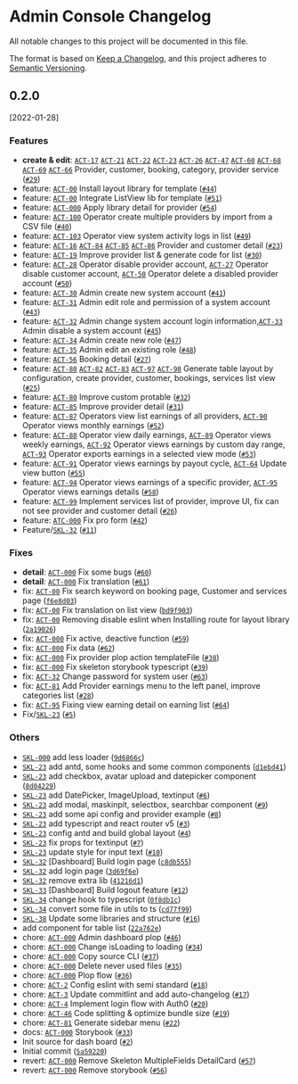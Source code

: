 # Admin Console Changelog

All notable changes to this project will be documented in this file.

The format is based on [Keep a Changelog](https://keepachangelog.com/en/1.0.0/),
and this project adheres to [Semantic Versioning](https://semver.org/spec/v2.0.0.html).

## 0.2.0
[2022-01-28]

### Features

- **create & edit**: [`ACT-17`](https://c2cdoc.atlassian.net/browse/ACT-17) [`ACT-21`](https://c2cdoc.atlassian.net/browse/ACT-21) [`ACT-22`](https://c2cdoc.atlassian.net/browse/ACT-22) [`ACT-23`](https://c2cdoc.atlassian.net/browse/ACT-23) [`ACT-26`](https://c2cdoc.atlassian.net/browse/ACT-26) [`ACT-47`](https://c2cdoc.atlassian.net/browse/ACT-47) [`ACT-60`](https://c2cdoc.atlassian.net/browse/ACT-60) [`ACT-68`](https://c2cdoc.atlassian.net/browse/ACT-68) [`ACT-69`](https://c2cdoc.atlassian.net/browse/ACT-69) [`ACT-66`](https://c2cdoc.atlassian.net/browse/ACT-66) Provider, customer, booking, category, provider service ([`#29`](https://bitbucket.org/hidesignsJP/admin-console-template/pull-requests/29))
- feature: [`ACT-00`](https://c2cdoc.atlassian.net/browse/ACT-00) Install layout library for template ([`#44`](https://bitbucket.org/hidesignsJP/admin-console-template/pull-requests/44))
- feature: [`ACT-00`](https://c2cdoc.atlassian.net/browse/ACT-00) Integrate ListView lib for template ([`#51`](https://bitbucket.org/hidesignsJP/admin-console-template/pull-requests/51))
- feature: [`ACT-000`](https://c2cdoc.atlassian.net/browse/ACT-000) Apply library detail for provider ([`#54`](https://bitbucket.org/hidesignsJP/admin-console-template/pull-requests/54))
- feature: [`ACT-100`](https://c2cdoc.atlassian.net/browse/ACT-100) Operator create multiple providers by import from a CSV file ([`#40`](https://bitbucket.org/hidesignsJP/admin-console-template/pull-requests/40))
- feature: [`ACT-103`](https://c2cdoc.atlassian.net/browse/ACT-103) Operator view system activity logs in list ([`#49`](https://bitbucket.org/hidesignsJP/admin-console-template/pull-requests/49))
- feature: [`ACT-16`](https://c2cdoc.atlassian.net/browse/ACT-16) [`ACT-84`](https://c2cdoc.atlassian.net/browse/ACT-84) [`ACT-85`](https://c2cdoc.atlassian.net/browse/ACT-85) [`ACT-86`](https://c2cdoc.atlassian.net/browse/ACT-86) Provider and customer detail ([`#23`](https://bitbucket.org/hidesignsJP/admin-console-template/pull-requests/23))
- feature: [`ACT-19`](https://c2cdoc.atlassian.net/browse/ACT-19) Improve provider list & generate code for list ([`#30`](https://bitbucket.org/hidesignsJP/admin-console-template/pull-requests/30))
- feature: [`ACT-28`](https://c2cdoc.atlassian.net/browse/ACT-28) Operator disable provider account, [`ACT-27`](https://c2cdoc.atlassian.net/browse/ACT-27) Operator disable customer account, [`ACT-50`](https://c2cdoc.atlassian.net/browse/ACT-50) Operator delete a disabled provider account ([`#50`](https://bitbucket.org/hidesignsJP/admin-console-template/pull-requests/50))
- feature: [`ACT-30`](https://c2cdoc.atlassian.net/browse/ACT-30) Admin create new system account ([`#41`](https://bitbucket.org/hidesignsJP/admin-console-template/pull-requests/41))
- feature: [`ACT-31`](https://c2cdoc.atlassian.net/browse/ACT-31) Admin edit role and permission of a system account ([`#43`](https://bitbucket.org/hidesignsJP/admin-console-template/pull-requests/43))
- feature: [`ACT-32`](https://c2cdoc.atlassian.net/browse/ACT-32) Admin change system account login information,[`ACT-33`](https://c2cdoc.atlassian.net/browse/ACT-33) Admin disable a system account ([`#45`](https://bitbucket.org/hidesignsJP/admin-console-template/pull-requests/45))
- feature: [`ACT-34`](https://c2cdoc.atlassian.net/browse/ACT-34) Admin create new role ([`#47`](https://bitbucket.org/hidesignsJP/admin-console-template/pull-requests/47))
- feature: [`ACT-35`](https://c2cdoc.atlassian.net/browse/ACT-35) Admin edit an existing role ([`#48`](https://bitbucket.org/hidesignsJP/admin-console-template/pull-requests/48))
- feature: [`ACT-56`](https://c2cdoc.atlassian.net/browse/ACT-56) Booking detail ([`#27`](https://bitbucket.org/hidesignsJP/admin-console-template/pull-requests/27))
- feature: [`ACT-80`](https://c2cdoc.atlassian.net/browse/ACT-80) [`ACT-82`](https://c2cdoc.atlassian.net/browse/ACT-82) [`ACT-83`](https://c2cdoc.atlassian.net/browse/ACT-83) [`ACT-97`](https://c2cdoc.atlassian.net/browse/ACT-97) [`ACT-98`](https://c2cdoc.atlassian.net/browse/ACT-98) Generate table layout by configuration, create provider, customer, bookings, services list view ([`#25`](https://bitbucket.org/hidesignsJP/admin-console-template/pull-requests/25))
- feature: [`ACT-80`](https://c2cdoc.atlassian.net/browse/ACT-80) Improve custom protable ([`#32`](https://bitbucket.org/hidesignsJP/admin-console-template/pull-requests/32))
- feature: [`ACT-85`](https://c2cdoc.atlassian.net/browse/ACT-85) Improve provider detail ([`#31`](https://bitbucket.org/hidesignsJP/admin-console-template/pull-requests/31))
- feature: [`ACT-87`](https://c2cdoc.atlassian.net/browse/ACT-87) Operators view list earnings of all providers, [`ACT-90`](https://c2cdoc.atlassian.net/browse/ACT-90) Operator views monthly earnings ([`#52`](https://bitbucket.org/hidesignsJP/admin-console-template/pull-requests/52))
- feature: [`ACT-88`](https://c2cdoc.atlassian.net/browse/ACT-88) Operator view daily earnings, [`ACT-89`](https://c2cdoc.atlassian.net/browse/ACT-89) Operator views weekly earnings, [`ACT-92`](https://c2cdoc.atlassian.net/browse/ACT-92) Operator views earnings by custom day range, [`ACT-93`](https://c2cdoc.atlassian.net/browse/ACT-93) Operator exports earnings in a selected view mode ([`#53`](https://bitbucket.org/hidesignsJP/admin-console-template/pull-requests/53))
- feature: [`ACT-91`](https://c2cdoc.atlassian.net/browse/ACT-91) Operator views earnings by payout cycle, [`ACT-64`](https://c2cdoc.atlassian.net/browse/ACT-64) Update view button ([`#55`](https://bitbucket.org/hidesignsJP/admin-console-template/pull-requests/55))
- feature: [`ACT-94`](https://c2cdoc.atlassian.net/browse/ACT-94) Operator views earnings of a specific provider, [`ACT-95`](https://c2cdoc.atlassian.net/browse/ACT-95)  Operator views earnings details ([`#58`](https://bitbucket.org/hidesignsJP/admin-console-template/pull-requests/58))
- feature: [`ACT-99`](https://c2cdoc.atlassian.net/browse/ACT-99) Implement services list of provider, improve UI, fix can not see provider and customer detail ([`#26`](https://bitbucket.org/hidesignsJP/admin-console-template/pull-requests/26))
- feature: [`ATC-000`](https://c2cdoc.atlassian.net/browse/ATC-000) Fix pro form ([`#42`](https://bitbucket.org/hidesignsJP/admin-console-template/pull-requests/42))
- Feature/[`SKL-32`](https://c2cdoc.atlassian.net/browse/SKL-32) ([`#11`](https://bitbucket.org/hidesignsJP/admin-console-template/pull-requests/11))

### Fixes

- **detail**: [`ACT-000`](https://c2cdoc.atlassian.net/browse/ACT-000) Fix some bugs ([`#60`](https://bitbucket.org/hidesignsJP/admin-console-template/pull-requests/60))
- **detail**: [`ACT-000`](https://c2cdoc.atlassian.net/browse/ACT-000) Fix translation ([`#61`](https://bitbucket.org/hidesignsJP/admin-console-template/pull-requests/61))
- fix: [`ACT-00`](https://c2cdoc.atlassian.net/browse/ACT-00) Fix search keyword on booking page, Customer and services page ([`f6e8d03`](https://bitbucket.org/hidesignsJP/admin-console-template/commits/f6e8d03ce3986edd222769fcc76a74a3d899fc9d))
- fix: [`ACT-00`](https://c2cdoc.atlassian.net/browse/ACT-00) Fix translation on list view ([`bd9f903`](https://bitbucket.org/hidesignsJP/admin-console-template/commits/bd9f90347cedf2b2237ec5a0c76623b484f9f9e0))
- fix: [`ACT-00`](https://c2cdoc.atlassian.net/browse/ACT-00) Removing disable eslint when Installing route for layout library ([`2a19026`](https://bitbucket.org/hidesignsJP/admin-console-template/commits/2a1902665f2140be9a6a58c8f605e4fc645d7bd4))
- fix: [`ACT-000`](https://c2cdoc.atlassian.net/browse/ACT-000) Fix active, deactive function ([`#59`](https://bitbucket.org/hidesignsJP/admin-console-template/pull-requests/59))
- fix: [`ACT-000`](https://c2cdoc.atlassian.net/browse/ACT-000) Fix data ([`#62`](https://bitbucket.org/hidesignsJP/admin-console-template/pull-requests/62))
- fix: [`ACT-000`](https://c2cdoc.atlassian.net/browse/ACT-000) Fix provider plop action templateFile ([`#38`](https://bitbucket.org/hidesignsJP/admin-console-template/pull-requests/38))
- fix: [`ACT-000`](https://c2cdoc.atlassian.net/browse/ACT-000) Fix skeleton storybook typescript ([`#39`](https://bitbucket.org/hidesignsJP/admin-console-template/pull-requests/39))
- fix: [`ACT-32`](https://c2cdoc.atlassian.net/browse/ACT-32) Change password for system user ([`#63`](https://bitbucket.org/hidesignsJP/admin-console-template/pull-requests/63))
- fix: [`ACT-81`](https://c2cdoc.atlassian.net/browse/ACT-81) Add Provider earnings menu to the left panel, improve categories list ([`#28`](https://bitbucket.org/hidesignsJP/admin-console-template/pull-requests/28))
- fix: [`ACT-95`](https://c2cdoc.atlassian.net/browse/ACT-95) Fixing view earning detail on earning list ([`#64`](https://bitbucket.org/hidesignsJP/admin-console-template/pull-requests/64))
- Fix/[`SKL-23`](https://c2cdoc.atlassian.net/browse/SKL-23) ([`#5`](https://bitbucket.org/hidesignsJP/admin-console-template/pull-requests/5))

### Others

- [`SKL-000`](https://c2cdoc.atlassian.net/browse/SKL-000) add less loader ([`9d6866c`](https://bitbucket.org/hidesignsJP/admin-console-template/commits/9d6866c0dc725e2b58436bae774622b4cdcaa57f))
- [`SKL-23`](https://c2cdoc.atlassian.net/browse/SKL-23) add antd, some hooks and some common components ([`d1ebd41`](https://bitbucket.org/hidesignsJP/admin-console-template/commits/d1ebd41f15279c1ecd7f615dc8c2e04237961924))
- [`SKL-23`](https://c2cdoc.atlassian.net/browse/SKL-23) add checkbox, avatar upload and datepicker component ([`8d04229`](https://bitbucket.org/hidesignsJP/admin-console-template/commits/8d0422911e3a67f4154f78be82f160ec0db2c3c3))
- [`SKL-23`](https://c2cdoc.atlassian.net/browse/SKL-23) add DatePicker, ImageUpload, textinput ([`#6`](https://bitbucket.org/hidesignsJP/admin-console-template/pull-requests/6))
- [`SKL-23`](https://c2cdoc.atlassian.net/browse/SKL-23) add modal, maskinpit, selectbox, searchbar component ([`#9`](https://bitbucket.org/hidesignsJP/admin-console-template/pull-requests/9))
- [`SKL-23`](https://c2cdoc.atlassian.net/browse/SKL-23) add some api config and provider example ([`#8`](https://bitbucket.org/hidesignsJP/admin-console-template/pull-requests/8))
- [`SKL-23`](https://c2cdoc.atlassian.net/browse/SKL-23) add typescript and react router v5 ([`#3`](https://bitbucket.org/hidesignsJP/admin-console-template/pull-requests/3))
- [`SKL-23`](https://c2cdoc.atlassian.net/browse/SKL-23) config antd and build global layout ([`#4`](https://bitbucket.org/hidesignsJP/admin-console-template/pull-requests/4))
- [`SKL-23`](https://c2cdoc.atlassian.net/browse/SKL-23) fix props for textinput ([`#7`](https://bitbucket.org/hidesignsJP/admin-console-template/pull-requests/7))
- [`SKL-23`](https://c2cdoc.atlassian.net/browse/SKL-23) update style for input text ([`#10`](https://bitbucket.org/hidesignsJP/admin-console-template/pull-requests/10))
- [`SKL-32`](https://c2cdoc.atlassian.net/browse/SKL-32) [Dashboard] Build login page ([`c8db555`](https://bitbucket.org/hidesignsJP/admin-console-template/commits/c8db55502cb389da9b3985e89701727eb1929a6d))
- [`SKL-32`](https://c2cdoc.atlassian.net/browse/SKL-32) add login page ([`3d69f6e`](https://bitbucket.org/hidesignsJP/admin-console-template/commits/3d69f6e1a9a972ac0eaf0b9c11fc2387df7e97d9))
- [`SKL-32`](https://c2cdoc.atlassian.net/browse/SKL-32) remove extra lib ([`41216d1`](https://bitbucket.org/hidesignsJP/admin-console-template/commits/41216d1c27c1f84d12b1b2023cdd721b59d048b9))
- [`SKL-33`](https://c2cdoc.atlassian.net/browse/SKL-33) [Dashboard] Build logout feature ([`#12`](https://bitbucket.org/hidesignsJP/admin-console-template/pull-requests/12))
- [`SKL-34`](https://c2cdoc.atlassian.net/browse/SKL-34) change hook to typescript ([`0f8db1c`](https://bitbucket.org/hidesignsJP/admin-console-template/commits/0f8db1c8698c2a9feeffded0c4e5c541bad8c97f))
- [`SKL-34`](https://c2cdoc.atlassian.net/browse/SKL-34) convert some file in utils to ts ([`cd77f99`](https://bitbucket.org/hidesignsJP/admin-console-template/commits/cd77f99022abdec8a9251d8c59d8c272e0647e76))
- [`SKL-38`](https://c2cdoc.atlassian.net/browse/SKL-38) Update some libraries and structure ([`#16`](https://bitbucket.org/hidesignsJP/admin-console-template/pull-requests/16))
- add component for table list ([`22a762e`](https://bitbucket.org/hidesignsJP/admin-console-template/commits/22a762e1adcff8a0f7a687d8912e7a1128c016ae))
- chore: [`ACT-000`](https://c2cdoc.atlassian.net/browse/ACT-000) Admin dashboard plop ([`#46`](https://bitbucket.org/hidesignsJP/admin-console-template/pull-requests/46))
- chore: [`ACT-000`](https://c2cdoc.atlassian.net/browse/ACT-000) Change isLoading to loading ([`#34`](https://bitbucket.org/hidesignsJP/admin-console-template/pull-requests/34))
- chore: [`ACT-000`](https://c2cdoc.atlassian.net/browse/ACT-000) Copy source CLI ([`#37`](https://bitbucket.org/hidesignsJP/admin-console-template/pull-requests/37))
- chore: [`ACT-000`](https://c2cdoc.atlassian.net/browse/ACT-000) Delete never used files ([`#35`](https://bitbucket.org/hidesignsJP/admin-console-template/pull-requests/35))
- chore: [`ACT-000`](https://c2cdoc.atlassian.net/browse/ACT-000) Plop flow ([`#36`](https://bitbucket.org/hidesignsJP/admin-console-template/pull-requests/36))
- chore: [`ACT-2`](https://c2cdoc.atlassian.net/browse/ACT-2) Config eslint with semi standard ([`#18`](https://bitbucket.org/hidesignsJP/admin-console-template/pull-requests/18))
- chore: [`ACT-3`](https://c2cdoc.atlassian.net/browse/ACT-3) Update commitlint and add auto-changelog ([`#17`](https://bitbucket.org/hidesignsJP/admin-console-template/pull-requests/17))
- chore: [`ACT-4`](https://c2cdoc.atlassian.net/browse/ACT-4) Implement login flow with Auth0 ([`#20`](https://bitbucket.org/hidesignsJP/admin-console-template/pull-requests/20))
- chore: [`ACT-46`](https://c2cdoc.atlassian.net/browse/ACT-46) Code splitting & optimize bundle size ([`#19`](https://bitbucket.org/hidesignsJP/admin-console-template/pull-requests/19))
- chore: [`ACT-81`](https://c2cdoc.atlassian.net/browse/ACT-81) Generate sidebar menu ([`#22`](https://bitbucket.org/hidesignsJP/admin-console-template/pull-requests/22))
- docs: [`ACT-000`](https://c2cdoc.atlassian.net/browse/ACT-000) Storybook ([`#33`](https://bitbucket.org/hidesignsJP/admin-console-template/pull-requests/33))
- Init source for dash board ([`#2`](https://bitbucket.org/hidesignsJP/admin-console-template/pull-requests/2))
- Initial commit ([`5a59220`](https://bitbucket.org/hidesignsJP/admin-console-template/commits/5a59220db1d0844ad451758b6fbf56237d037166))
- revert: [`ACT-000`](https://c2cdoc.atlassian.net/browse/ACT-000) Remove Skeleton MultipleFields DetailCard ([`#57`](https://bitbucket.org/hidesignsJP/admin-console-template/pull-requests/57))
- revert: [`ACT-000`](https://c2cdoc.atlassian.net/browse/ACT-000) Remove storybook ([`#56`](https://bitbucket.org/hidesignsJP/admin-console-template/pull-requests/56))
